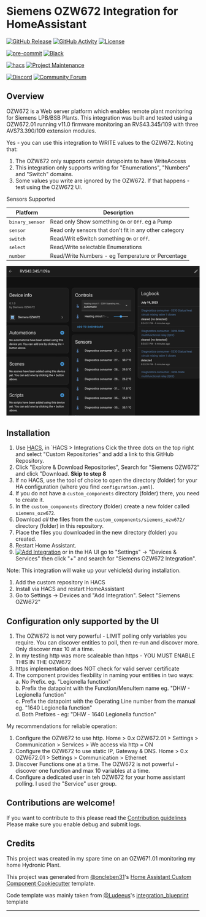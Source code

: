 # Siemens OZW672 Integration for HomeAssistant

[![GitHub Release][releases-shield]][releases]
[![GitHub Activity][commits-shield]][commits]
[![License][license-shield]](LICENSE)

[![pre-commit][pre-commit-shield]][pre-commit]
[![Black][black-shield]][black]

[![hacs][hacsbadge]][hacs]
[![Project Maintenance][maintenance-shield]][user_profile]

[![Discord][discord-shield]][discord]
[![Community Forum][forum-shield]][forum]


## Overview

OZW672 is a Web server platform which enables remote plant monitoring for Siemens LPB/BSB Plants.
This integration was built and tested using a OZW672.01 running v11.0 firmware monitoring an RVS43.345/109 with 
three AVS73.390/109 extension modules.  

Yes - you can use this integration to WRITE values to the OZW672.  Noting that:
1. The OZW672 only supports certain datapoints to have WriteAccess
2. This integration only supports writing for "Enumerations", "Numbers" and "Switch" domains.
3. Some values you write are ignored by the OZW672.  If that happens - test using the OZW672 UI.


Sensors Supported

| Platform        | Description                                                               |
| --------------- | ------------------------------------------------------------------------- |
| `binary_sensor` | Read only Show something `On` or `Off`.  eg a Pump                        |
| `sensor`        | Read only sensors that don't fit in any other category                    |
| `switch`        | Read/Writ eSwitch something `On` or `Off`.                                |
| `select`        | Read/Write selectable Enumerations                                        |
| `number`        | Read/Write Numbers - eg Temperature or Percentage                         |


![example][exampleimg]


## Installation

1. Use [HACS](https://hacs.xyz/docs/setup/download), in `HACS > Integrations Cick the three dots on the top right and select "Custom Repositories" and add a link to this GitHub Repository.
2. Click "Explore & Download Repositories", Search for "Siemens OZW672" and click "Download.  **Skip to step 8**
3. If no HACS, use the tool of choice to open the directory (folder) for your HA configuration (where you find `configuration.yaml`).
4. If you do not have a `custom_components` directory (folder) there, you need to create it.
5. In the `custom_components` directory (folder) create a new folder called `siemens_ozw672`.
6. Download _all_ the files from the `custom_components/siemens_ozw672/` directory (folder) in this repository.
7. Place the files you downloaded in the new directory (folder) you created.
8. Restart Home Assistant.
9. [![Add Integration][add-integration-badge]][add-integration] or in the HA UI go to "Settings" -> "Devices & Services" then click "+" and search for "Siemens OZW672 Integration".

Note: This integration will wake up your vehicle(s) during installation.
1. Add the custom repository in HACS
2. Install via HACS and restart HomeAssistant
3. Go to Settings -> Devices and "Add Integration". Select "Siemens OZW672"

## Configuration only supported by the UI

1. The OZW672 is not very powerful - LIMIT polling only variables you require.  You can discover entities to poll, then re-run and discover more.  Only discover max 10 at a time.
2. In my testing http was more scaleable than https - YOU MUST ENABLE THIS IN THE OZW672
3. https implementation does NOT check for valid server certificate
4. The component provides flexbility in naming your entities in two ways:
    <br>a. No Prefix.  eg. "Legionella function"
    <br>b. Prefix the datapoint with the Function/MenuItem name eg.  "DHW - Legionella function"
    <br>c. Prefix the datapoint with the Operating Line number from the manual eg. "1640 Legionella function"
    <br>d. Both Prefixes - eg: "DHW - 1640 Legionella function"

My recommendations for reliable operation:
1. Configure the OZW672 to use http. Home > 0.x OZW672.01 > Settings > Communication > Services > We access via http = ON
2. Configure the OZW672 to use static IP, Gateway & DNS. Home > 0.x OZW672.01 > Settings > Communication > Ethernet
3. Discover Functions one at a time.  The OZW672 is not powerful - discover one function and max 10 variables at a time.
4. Configure a dedicated user in teh OZW672 for your home assistant polling.  I used the "Service" user group.  

<!---->

## Contributions are welcome!

If you want to contribute to this please read the [Contribution guidelines](CONTRIBUTING.md)
Please make sure you enable debug and submit logs.

## Credits

This project was created in my spare time on an OZW671.01 monitoring my home Hydronic Plant.  

This project was generated from [@oncleben31](https://github.com/oncleben31)'s [Home Assistant Custom Component Cookiecutter](https://github.com/oncleben31/cookiecutter-homeassistant-custom-component) template.

Code template was mainly taken from [@Ludeeus](https://github.com/ludeeus)'s [integration_blueprint][integration_blueprint] template

---

[integration_blueprint]: https://github.com/custom-components/integration_blueprint
[black]: https://github.com/psf/black
[black-shield]: https://img.shields.io/badge/code%20style-black-000000.svg?style=for-the-badge
[commits-shield]: https://img.shields.io/github/commit-activity/y/johnaherninfotrack/homeassistant_custom_siemensozw672.svg?style=for-the-badge
[commits]: https://github.com/johnaherninfotrack/homeassistant_custom_siemensozw672/commits/main
[hacs]: https://hacs.xyz
[hacsbadge]: https://img.shields.io/badge/HACS-Custom-orange.svg?style=for-the-badge
[discord]: https://discord.gg/Qa5fW2R
[discord-shield]: https://img.shields.io/discord/330944238910963714.svg?style=for-the-badge
[exampleimg]: example.png
[forum-shield]: https://img.shields.io/badge/community-forum-brightgreen.svg?style=for-the-badge
[forum]: https://community.home-assistant.io/
[license-shield]: https://img.shields.io/github/license/johnaherninfotrack/homeassistant_custom_siemensozw672.svg?style=for-the-badge
[maintenance-shield]: https://img.shields.io/badge/maintainer-%40johnaherninfotrack-blue.svg?style=for-the-badge
[pre-commit]: https://github.com/pre-commit/pre-commit
[pre-commit-shield]: https://img.shields.io/badge/pre--commit-enabled-brightgreen?style=for-the-badge
[releases-shield]: https://img.shields.io/github/release/johnaherninfotrack/homeassistant_custom_siemensozw672.svg?style=for-the-badge
[releases]: https://github.com/johnaherninfotrack/homeassistant_custom_siemensozw672/releases
[user_profile]: https://github.com/johnaherninfotrack
[add-integration]: https://my.home-assistant.io/redirect/config_flow_start?domain=siemens_ozw672
[add-integration-badge]: https://my.home-assistant.io/badges/config_flow_start.svg
